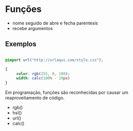 # Funções

* nome seguido de abre e fecha parentesis
* recebe argumentos

## Exemplos

```css

@import url("http://urlaqui.com/style.css");

{
     color: rgb(255, 0, 100);
     width: calc(100% - 10px)
}

```


Em programação, funções são reconhecidas por causar um reaproveitamento de código.

* rgb()
* hsl()
* url()
* calc()